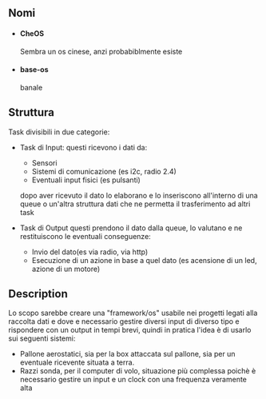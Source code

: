 ## Nomi

- #### CheOS 
  Sembra un os cinese, anzi probabiblmente esiste
  
- #### base-os
  banale
  
  
## Struttura
Task divisibili in due categorie: 
- Task di Input:
  questi ricevono i dati da:
    - Sensori
    - Sistemi di comunicazione (es i2c, radio 2.4)
    - Eventuali input fisici (es pulsanti)
    
  dopo aver ricevuto il dato lo elaborano e lo inseriscono all'interno di una queue o un'altra struttura dati che ne permetta il trasferimento ad altri task
- Task di Output
  questi prendono il dato dalla queue, lo valutano e ne restituiscono le eventuali conseguenze:
  - Invio del dato(es via radio, via http)
  - Esecuzione di un azione in base a quel dato (es acensione di un led, azione di un motore)
  


## Description
Lo scopo sarebbe creare una "framework/os" usabile nei progetti legati alla raccolta dati e dove e necessario gestire diversi input di diverso tipo e rispondere con un output in tempi brevi, quindi in pratica l'idea è di usarlo sui seguenti sistemi:
- Pallone aerostatici, sia per la box attaccata sul pallone, sia per un eventuale ricevente situata a terra.
- Razzi sonda, per il computer di volo, situazione più complessa poichè è necessario gestire un input e un clock con una frequenza veramente alta 

